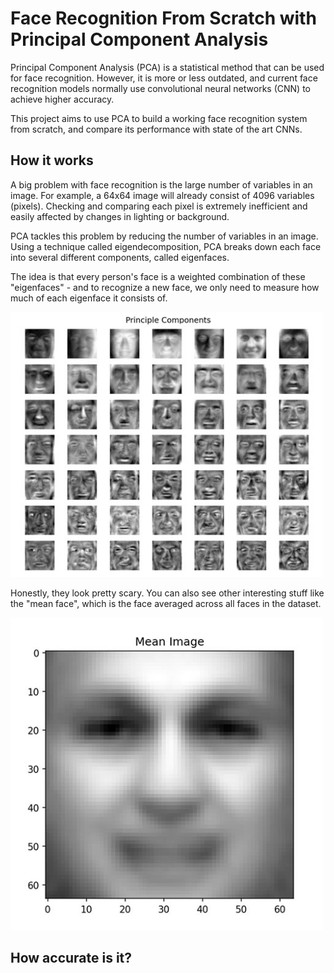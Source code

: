 # Face Recognition From Scratch with Principal Component Analysis

Principal Component Analysis (PCA) is a statistical method that can be used for face recognition. However, it is more or less outdated, and current face recognition models normally use convolutional neural networks (CNN) to achieve higher accuracy.

This project aims to use PCA to build a working face recognition system from scratch, and compare its performance with state of the art CNNs.

## How it works

A big problem with face recognition is the large number of variables in an image. For example, a 64x64 image will already consist of 4096 variables (pixels). Checking and comparing each pixel is extremely inefficient and easily affected by changes in lighting or background.

PCA tackles this problem by reducing the number of variables in an image. Using a technique called eigendecomposition, PCA breaks down each face into several different components, called eigenfaces. 

The idea is that every person's face is a weighted combination of these "eigenfaces" - and to recognize a new face, we only need to measure how much of each eigenface it consists of.

<img src="metrics/eigenfaces.jpg" width=500>

Honestly, they look pretty scary. You can also see other interesting stuff like the "mean face", which is the face averaged across all faces in the dataset.

<img src="metrics/mean_face.jpg" width=500>

## How accurate is it?


